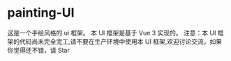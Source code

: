 # painting-UI
这是一个手绘风格的 ui 框架。
本 UI 框架是基于 Vue 3 实现的。
注意：本 UI 框架的代码尚未完全完工,请不要在生产环境中使用本 UI 框架,欢迎讨论交流，如果你觉得还不错，请 Star
